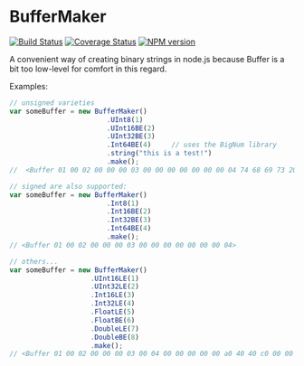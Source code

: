 BufferMaker
===========


[![Build Status](https://secure.travis-ci.org/cainus/BufferMaker.png?branch=master)](http://travis-ci.org/cainus/BufferMaker)
[![Coverage Status](https://coveralls.io/repos/cainus/BufferMaker/badge.png?branch=master)](https://coveralls.io/r/cainus/BufferMaker)
[![NPM version](https://badge.fury.io/js/buffermaker.png)](http://badge.fury.io/js/buffermaker)

A convenient way of creating binary strings in node.js because Buffer is a bit too low-level for comfort in this regard.  

Examples:  

```javascript
// unsigned varieties
var someBuffer = new BufferMaker()
                        .UInt8(1)
                        .UInt16BE(2)
                        .UInt32BE(3)
                        .Int64BE(4)     // uses the BigNum library
                        .string("this is a test!")
                        .make();
//  <Buffer 01 00 02 00 00 00 03 00 00 00 00 00 00 00 04 74 68 69 73 20 69 73 20 61 20 74 65 73 74 21>

// signed are also supported:
var someBuffer = new BufferMaker()
                        .Int8(1)
                        .Int16BE(2)
                        .Int32BE(3)
                        .Int64BE(4)
                        .make();
// <Buffer 01 00 02 00 00 00 03 00 00 00 00 00 00 00 04> 

// others...
var someBuffer = new BufferMaker()
                    .UInt16LE(1)
                    .UInt32LE(2)
                    .Int16LE(3)
                    .Int32LE(4)
                    .FloatLE(5)
                    .FloatBE(6)
                    .DoubleLE(7)
                    .DoubleBE(8)
                    .make();
// <Buffer 01 00 02 00 00 00 03 00 04 00 00 00 00 00 a0 40 40 c0 00 00 00 00 00 00 00 00 1c 40 40 20 00 00 00 00 00 00>
```

